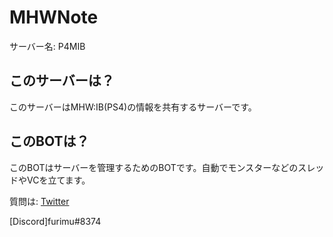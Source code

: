 # MHWNote
サーバー名: P4MIB
## このサーバーは？
このサーバーはMHW:IB(PS4)の情報を共有するサーバーです。

## このBOTは？
このBOTはサーバーを管理するためのBOTです。自動でモンスターなどのスレッドやVCを立てます。

質問は:
[Twitter](https://twitter.com/himo1202)

[Discord]furimu#8374

